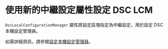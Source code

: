 # 使用新的中繼設定屬性設定 DSC LCM

`DscLocalConfigurationManager` 屬性將設定區塊指定為中繼設定，用於設定 DSC 本機設定管理員。 

如需詳細資訊，請參閱[設定本機設定管理員](../dsc/metaConfig.md)。

<!--HONumber=Jun16_HO4-->


